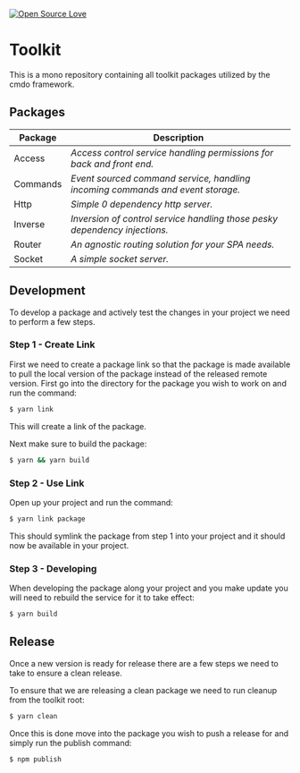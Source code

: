 [![Open Source Love](https://badges.frapsoft.com/os/mit/mit.svg?v=102)](https://github.com/ellerbrock/open-source-badge/)

# Toolkit

This is a mono repository containing all toolkit packages utilized by the cmdo framework.

## Packages

Package  | Description
---------|------------------------------------------------------------------------------------
Access   | _Access control service handling permissions for back and front end._
Commands | _Event sourced command service, handling incoming commands and event storage._
Http     | _Simple 0 dependency http server._
Inverse  | _Inversion of control service handling those pesky dependency injections._
Router   | _An agnostic routing solution for your SPA needs._
Socket   | _A simple socket server._

## Development

To develop a package and actively test the changes in your project we need to perform a few steps.

### Step 1 - Create Link

First we need to create a package link so that the package is made available to pull the local version of the package instead of the released remote version. First go into the directory for the package you wish to work on and run the command:

```sh
$ yarn link
```

This will create a link of the package.

Next make sure to build the package:

```sh
$ yarn && yarn build
```

### Step 2 - Use Link

Open up your project and run the command:

```sh
$ yarn link package
```

This should symlink the package from step 1 into your project and it should now be available in your project.

### Step 3 - Developing

When developing the package along your project and you make update you will need to rebuild the service for it to take effect:

```sh
$ yarn build
```

## Release

Once a new version is ready for release there are a few steps we need to take to ensure a clean release.

To ensure that we are releasing a clean package we need to run cleanup from the toolkit root:

```sh
$ yarn clean
```

Once this is done move into the package you wish to push a release for and simply run the publish command:

```sh
$ npm publish
```
